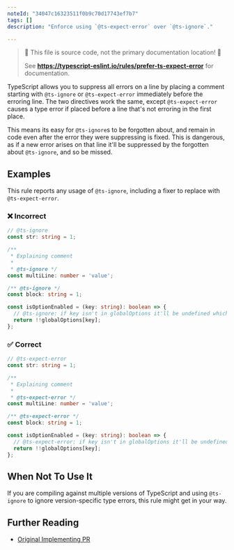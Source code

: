 ```yaml
---
noteId: "34047c16323511f0b9c70d17743ef7b7"
tags: []
description: "Enforce using `@ts-expect-error` over `@ts-ignore`."

---
```


> 🛑 This file is source code, not the primary documentation location! 🛑
>
> See **https://typescript-eslint.io/rules/prefer-ts-expect-error** for documentation.

TypeScript allows you to suppress all errors on a line by placing a comment starting with `@ts-ignore` or `@ts-expect-error` immediately before the erroring line.
The two directives work the same, except `@ts-expect-error` causes a type error if placed before a line that's not erroring in the first place.

This means its easy for `@ts-ignore`s to be forgotten about, and remain in code even after the error they were suppressing is fixed.
This is dangerous, as if a new error arises on that line it'll be suppressed by the forgotten about `@ts-ignore`, and so be missed.

## Examples

This rule reports any usage of `@ts-ignore`, including a fixer to replace with `@ts-expect-error`.

<!--tabs-->

### ❌ Incorrect

```ts
// @ts-ignore
const str: string = 1;

/**
 * Explaining comment
 *
 * @ts-ignore */
const multiLine: number = 'value';

/** @ts-ignore */
const block: string = 1;

const isOptionEnabled = (key: string): boolean => {
  // @ts-ignore: if key isn't in globalOptions it'll be undefined which is false
  return !!globalOptions[key];
};
```

### ✅ Correct

```ts
// @ts-expect-error
const str: string = 1;

/**
 * Explaining comment
 *
 * @ts-expect-error */
const multiLine: number = 'value';

/** @ts-expect-error */
const block: string = 1;

const isOptionEnabled = (key: string): boolean => {
  // @ts-expect-error: if key isn't in globalOptions it'll be undefined which is false
  return !!globalOptions[key];
};
```

## When Not To Use It

If you are compiling against multiple versions of TypeScript and using `@ts-ignore` to ignore version-specific type errors, this rule might get in your way.

## Further Reading

- [Original Implementing PR](https://github.com/microsoft/TypeScript/pull/36014)

